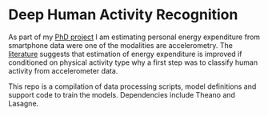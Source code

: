# Deep Human Activity Recognition
As part of my [PhD project](http://www.cachet.dk/research/projects/motivating-physical-activity) I am estimating personal energy expenditure from smartphone data were one of the modalities are accelerometry. The [literature](https://www.ncbi.nlm.nih.gov/pubmed/26079263) suggests that estimation of energy expenditure is improved if conditioned on physical activity type why a first step was to classify human activity from accelerometer data.

This repo is a compilation of data processing scripts, model definitions and support code to train the models. Dependencies include Theano and Lasagne. 
